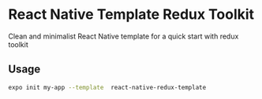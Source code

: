 # React Native Template Redux Toolkit

Clean and minimalist React Native template for a quick start with redux toolkit

## Usage

```sh
expo init my-app --template  react-native-redux-template
```


